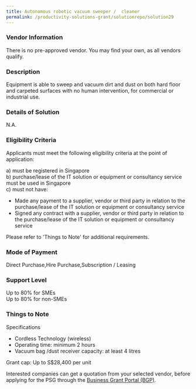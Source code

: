 ```yaml
---
title: Autonomous robotic vacuum sweeper /  cleaner
permalink: /productivity-solutions-grant/solutionrepo/solution29
---
```


### Vendor Information
There is no pre-approved vendor. You may find your own, as all vendors qualify.

### Description

Equipment is able to sweep and vacuum dirt and dust on both hard floor and carpeted surfaces with no human intervention, for commercial or industrial use.

### Details of Solution

N.A.

### Eligibility Criteria

Applicants must meet the following eligibility criteria at the point of application:

a) must be registered in Singapore <br>
b) purchase/lease of the IT solution or equipment or consultancy service must be used in Singapore <br>
c) must not have:
- Made any payment to a supplier, vendor or third party in relation to the purchase/lease of the IT solution or equipment or consultancy service
- Signed any contract with a supplier, vendor or third party in relation to the purchase/lease of the IT solution or equipment or consultancy service

Please refer to 'Things to Note' for additional requirements.

### Mode of Payment
Direct Purchase,Hire Purchase,Subscription / Leasing

### Support Level
Up to 80% for SMEs <br>
Up to 80% for non-SMEs

### Things to Note
Specifications
- Cordless Technology (wireless)
- Operating time: minimum 2 hours
- Vacuum bag /dust receiver capacity: at least 4 litres

Grant cap: Up to S$28,400 per unit

Interested companies can get a quotation from your selected vendor, before applying for the PSG through the <a target='_blank' href='https://www.businessgrants.gov.sg/'>Business Grant Portal (BGP)</a>.
